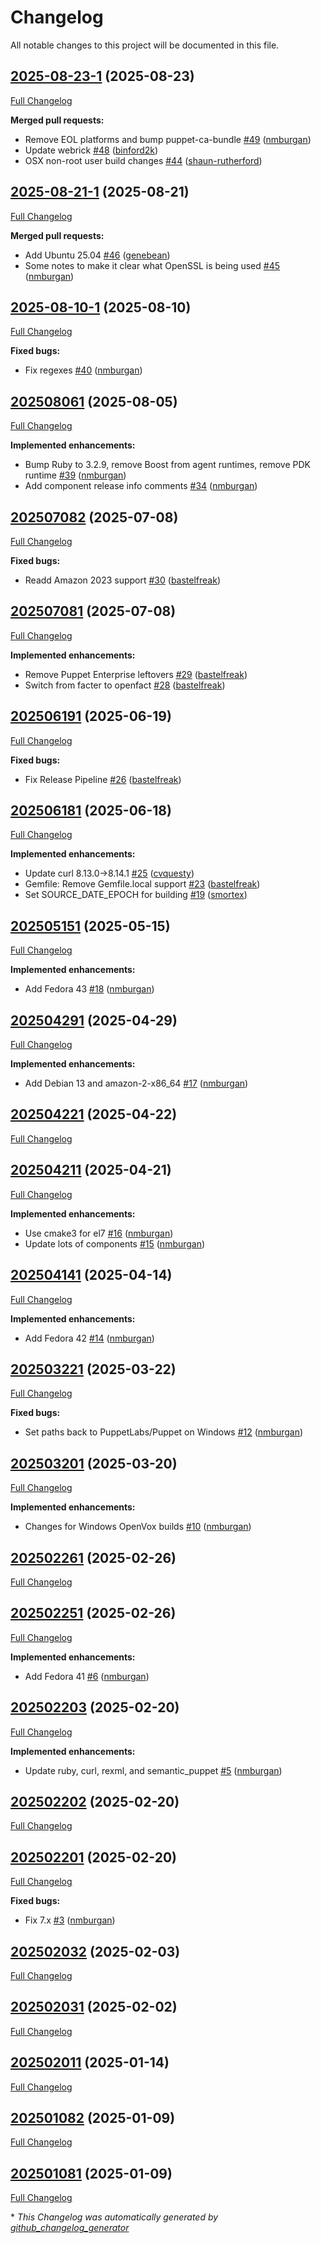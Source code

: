 # Changelog
All notable changes to this project will be documented in this file.

## [2025-08-23-1](https://github.com/openvoxproject/puppet-runtime/tree/2025-08-23-1) (2025-08-23)

[Full Changelog](https://github.com/openvoxproject/puppet-runtime/compare/2025-08-21-1...2025-08-23-1)

**Merged pull requests:**

- Remove EOL platforms and bump puppet-ca-bundle [\#49](https://github.com/OpenVoxProject/puppet-runtime/pull/49) ([nmburgan](https://github.com/nmburgan))
- Update webrick [\#48](https://github.com/OpenVoxProject/puppet-runtime/pull/48) ([binford2k](https://github.com/binford2k))
- OSX non-root user build changes [\#44](https://github.com/OpenVoxProject/puppet-runtime/pull/44) ([shaun-rutherford](https://github.com/shaun-rutherford))

## [2025-08-21-1](https://github.com/openvoxproject/puppet-runtime/tree/2025-08-21-1) (2025-08-21)

[Full Changelog](https://github.com/openvoxproject/puppet-runtime/compare/2025-08-10-1...2025-08-21-1)

**Merged pull requests:**

- Add Ubuntu 25.04 [\#46](https://github.com/OpenVoxProject/puppet-runtime/pull/46) ([genebean](https://github.com/genebean))
- Some notes to make it clear what OpenSSL is being used [\#45](https://github.com/OpenVoxProject/puppet-runtime/pull/45) ([nmburgan](https://github.com/nmburgan))

## [2025-08-10-1](https://github.com/openvoxproject/puppet-runtime/tree/2025-08-10-1) (2025-08-10)

[Full Changelog](https://github.com/openvoxproject/puppet-runtime/compare/202508061...2025-08-10-1)

**Fixed bugs:**

- Fix regexes [\#40](https://github.com/OpenVoxProject/puppet-runtime/pull/40) ([nmburgan](https://github.com/nmburgan))

## [202508061](https://github.com/openvoxproject/puppet-runtime/tree/202508061) (2025-08-05)

[Full Changelog](https://github.com/openvoxproject/puppet-runtime/compare/202507082...202508061)

**Implemented enhancements:**

- Bump Ruby to 3.2.9, remove Boost from agent runtimes, remove PDK runtime [\#39](https://github.com/OpenVoxProject/puppet-runtime/pull/39) ([nmburgan](https://github.com/nmburgan))
- Add component release info comments [\#34](https://github.com/OpenVoxProject/puppet-runtime/pull/34) ([nmburgan](https://github.com/nmburgan))

## [202507082](https://github.com/openvoxproject/puppet-runtime/tree/202507082) (2025-07-08)

[Full Changelog](https://github.com/openvoxproject/puppet-runtime/compare/202507081...202507082)

**Fixed bugs:**

- Readd Amazon 2023 support [\#30](https://github.com/OpenVoxProject/puppet-runtime/pull/30) ([bastelfreak](https://github.com/bastelfreak))

## [202507081](https://github.com/openvoxproject/puppet-runtime/tree/202507081) (2025-07-08)

[Full Changelog](https://github.com/openvoxproject/puppet-runtime/compare/202506191...202507081)

**Implemented enhancements:**

- Remove Puppet Enterprise leftovers [\#29](https://github.com/OpenVoxProject/puppet-runtime/pull/29) ([bastelfreak](https://github.com/bastelfreak))
- Switch from facter to openfact [\#28](https://github.com/OpenVoxProject/puppet-runtime/pull/28) ([bastelfreak](https://github.com/bastelfreak))

## [202506191](https://github.com/openvoxproject/puppet-runtime/tree/202506191) (2025-06-19)

[Full Changelog](https://github.com/openvoxproject/puppet-runtime/compare/202506181...202506191)

**Fixed bugs:**

- Fix Release Pipeline [\#26](https://github.com/OpenVoxProject/puppet-runtime/pull/26) ([bastelfreak](https://github.com/bastelfreak))

## [202506181](https://github.com/openvoxproject/puppet-runtime/tree/202506181) (2025-06-18)

[Full Changelog](https://github.com/openvoxproject/puppet-runtime/compare/202505151...202506181)

**Implemented enhancements:**

- Update curl 8.13.0-\>8.14.1 [\#25](https://github.com/OpenVoxProject/puppet-runtime/pull/25) ([cvquesty](https://github.com/cvquesty))
- Gemfile: Remove Gemfile.local support [\#23](https://github.com/OpenVoxProject/puppet-runtime/pull/23) ([bastelfreak](https://github.com/bastelfreak))
- Set SOURCE\_DATE\_EPOCH for building [\#19](https://github.com/OpenVoxProject/puppet-runtime/pull/19) ([smortex](https://github.com/smortex))

## [202505151](https://github.com/openvoxproject/puppet-runtime/tree/202505151) (2025-05-15)

[Full Changelog](https://github.com/openvoxproject/puppet-runtime/compare/202504291...202505151)

**Implemented enhancements:**

- Add Fedora 43 [\#18](https://github.com/OpenVoxProject/puppet-runtime/pull/18) ([nmburgan](https://github.com/nmburgan))

## [202504291](https://github.com/openvoxproject/puppet-runtime/tree/202504291) (2025-04-29)

[Full Changelog](https://github.com/openvoxproject/puppet-runtime/compare/202504221...202504291)

**Implemented enhancements:**

- Add Debian 13 and amazon-2-x86\_64 [\#17](https://github.com/OpenVoxProject/puppet-runtime/pull/17) ([nmburgan](https://github.com/nmburgan))

## [202504221](https://github.com/openvoxproject/puppet-runtime/tree/202504221) (2025-04-22)

[Full Changelog](https://github.com/openvoxproject/puppet-runtime/compare/202504211...202504221)

## [202504211](https://github.com/openvoxproject/puppet-runtime/tree/202504211) (2025-04-21)

[Full Changelog](https://github.com/openvoxproject/puppet-runtime/compare/202504141...202504211)

**Implemented enhancements:**

- Use cmake3 for el7 [\#16](https://github.com/OpenVoxProject/puppet-runtime/pull/16) ([nmburgan](https://github.com/nmburgan))
- Update lots of components [\#15](https://github.com/OpenVoxProject/puppet-runtime/pull/15) ([nmburgan](https://github.com/nmburgan))

## [202504141](https://github.com/openvoxproject/puppet-runtime/tree/202504141) (2025-04-14)

[Full Changelog](https://github.com/openvoxproject/puppet-runtime/compare/202503221...202504141)

**Implemented enhancements:**

- Add Fedora 42 [\#14](https://github.com/OpenVoxProject/puppet-runtime/pull/14) ([nmburgan](https://github.com/nmburgan))

## [202503221](https://github.com/openvoxproject/puppet-runtime/tree/202503221) (2025-03-22)

[Full Changelog](https://github.com/openvoxproject/puppet-runtime/compare/202503201...202503221)

**Fixed bugs:**

- Set paths back to PuppetLabs/Puppet on Windows [\#12](https://github.com/OpenVoxProject/puppet-runtime/pull/12) ([nmburgan](https://github.com/nmburgan))

## [202503201](https://github.com/openvoxproject/puppet-runtime/tree/202503201) (2025-03-20)

[Full Changelog](https://github.com/openvoxproject/puppet-runtime/compare/202502261...202503201)

**Implemented enhancements:**

- Changes for Windows OpenVox builds [\#10](https://github.com/OpenVoxProject/puppet-runtime/pull/10) ([nmburgan](https://github.com/nmburgan))

## [202502261](https://github.com/openvoxproject/puppet-runtime/tree/202502261) (2025-02-26)

[Full Changelog](https://github.com/openvoxproject/puppet-runtime/compare/202502251...202502261)

## [202502251](https://github.com/openvoxproject/puppet-runtime/tree/202502251) (2025-02-26)

[Full Changelog](https://github.com/openvoxproject/puppet-runtime/compare/202502203...202502251)

**Implemented enhancements:**

- Add Fedora 41 [\#6](https://github.com/OpenVoxProject/puppet-runtime/pull/6) ([nmburgan](https://github.com/nmburgan))

## [202502203](https://github.com/openvoxproject/puppet-runtime/tree/202502203) (2025-02-20)

[Full Changelog](https://github.com/openvoxproject/puppet-runtime/compare/202502202...202502203)

**Implemented enhancements:**

- Update ruby, curl, rexml, and semantic\_puppet [\#5](https://github.com/OpenVoxProject/puppet-runtime/pull/5) ([nmburgan](https://github.com/nmburgan))

## [202502202](https://github.com/openvoxproject/puppet-runtime/tree/202502202) (2025-02-20)

[Full Changelog](https://github.com/openvoxproject/puppet-runtime/compare/202502201...202502202)

## [202502201](https://github.com/openvoxproject/puppet-runtime/tree/202502201) (2025-02-20)

[Full Changelog](https://github.com/openvoxproject/puppet-runtime/compare/202502032...202502201)

**Fixed bugs:**

- Fix 7.x [\#3](https://github.com/OpenVoxProject/puppet-runtime/pull/3) ([nmburgan](https://github.com/nmburgan))

## [202502032](https://github.com/openvoxproject/puppet-runtime/tree/202502032) (2025-02-03)

[Full Changelog](https://github.com/openvoxproject/puppet-runtime/compare/202502031...202502032)

## [202502031](https://github.com/openvoxproject/puppet-runtime/tree/202502031) (2025-02-02)

[Full Changelog](https://github.com/openvoxproject/puppet-runtime/compare/202502011...202502031)

## [202502011](https://github.com/openvoxproject/puppet-runtime/tree/202502011) (2025-01-14)

[Full Changelog](https://github.com/openvoxproject/puppet-runtime/compare/202501082...202502011)

## [202501082](https://github.com/openvoxproject/puppet-runtime/tree/202501082) (2025-01-09)

[Full Changelog](https://github.com/openvoxproject/puppet-runtime/compare/202501081...202501082)

## [202501081](https://github.com/openvoxproject/puppet-runtime/tree/202501081) (2025-01-09)

[Full Changelog](https://github.com/openvoxproject/puppet-runtime/compare/202501080...202501081)



\* *This Changelog was automatically generated by [github_changelog_generator](https://github.com/github-changelog-generator/github-changelog-generator)*
